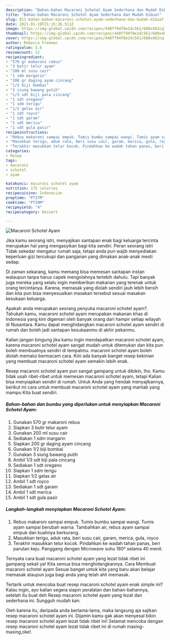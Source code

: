 ```yaml
---
description: "Bahan-bahan Macaroni Schotel Ayam Sederhana dan Mudah Dibuat"
title: "Bahan-bahan Macaroni Schotel Ayam Sederhana dan Mudah Dibuat"
slug: 811-bahan-bahan-macaroni-schotel-ayam-sederhana-dan-mudah-dibuat
date: 2021-01-19T21:15:26.511Z
image: https://img-global.cpcdn.com/recipes/448ff94f8e2dc561/680x482cq70/macaroni-schotel-ayam-foto-resep-utama.jpg
thumbnail: https://img-global.cpcdn.com/recipes/448ff94f8e2dc561/680x482cq70/macaroni-schotel-ayam-foto-resep-utama.jpg
cover: https://img-global.cpcdn.com/recipes/448ff94f8e2dc561/680x482cq70/macaroni-schotel-ayam-foto-resep-utama.jpg
author: Rebecca Freeman
ratingvalue: 3.6
reviewcount: 12
recipeingredient:
- "570 gr makaroni rebus"
- "3 butir telur ayam"
- "200 ml susu cair"
- "1 sdm margarin"
- "200 gr daging ayam cincang"
- "1/2 biji bombai"
- "3 siung bawang putih"
- "1/3 sdt biji pala cincang"
- "1 sdt oregano"
- "1 sdm terigu"
- "1/2 gelas air"
- "1 sdt royco"
- "1 sdt garam"
- "1 sdt merica"
- "1 sdt gula pasir"
recipeinstructions:
- "Rebus makaroni sampai empuk. Tumis bumbu sampai wangi. Tumis ayam sampai berubah warna. Tambahkan air, rebus ayam sampai empuk dan kuahnya berkurang."
- "Masukkan terigu, aduk rata, beri susu cair, garam, merica, gula, royco"
- "Terakhir masukkan telur kocok. Pindahkan ke wadah tahan panas, beri parutan keju. Panggang dengan Microwave suhu 180° selama 40 menit."
categories:
- Resep
tags:
- macaroni
- schotel
- ayam

katakunci: macaroni schotel ayam 
nutrition: 175 calories
recipecuisine: Indonesian
preptime: "PT37M"
cooktime: "PT39M"
recipeyield: "4"
recipecategory: Dessert

---
```



![Macaroni Schotel Ayam](https://img-global.cpcdn.com/recipes/448ff94f8e2dc561/680x482cq70/macaroni-schotel-ayam-foto-resep-utama.jpg)

Jika kamu seorang istri, menyajikan santapan enak bagi keluarga tercinta merupakan hal yang mengasyikan bagi kita sendiri. Peran seorang istri Tidak sekedar mengatur rumah saja, tetapi anda pun wajib menyediakan keperluan gizi tercukupi dan panganan yang dimakan anak-anak mesti sedap.

Di zaman  sekarang, kamu memang bisa memesan santapan instan walaupun tanpa harus capek mengolahnya terlebih dahulu. Tapi banyak juga mereka yang selalu ingin memberikan makanan yang terenak untuk orang tercintanya. Karena, memasak yang diolah sendiri jauh lebih bersih dan kita pun bisa menyesuaikan masakan tersebut sesuai masakan kesukaan keluarga. 



Apakah anda merupakan seorang penyuka macaroni schotel ayam?. Tahukah kamu, macaroni schotel ayam merupakan makanan khas di Indonesia yang kini digemari oleh banyak orang dari hampir setiap wilayah di Nusantara. Kamu dapat menghidangkan macaroni schotel ayam sendiri di rumah dan boleh jadi santapan kesukaanmu di akhir pekanmu.

Kalian jangan bingung jika kamu ingin mendapatkan macaroni schotel ayam, karena macaroni schotel ayam sangat mudah untuk ditemukan dan kita pun boleh membuatnya sendiri di tempatmu. macaroni schotel ayam boleh diolah memalui bermacam cara. Kini ada banyak banget resep kekinian yang membuat macaroni schotel ayam semakin lebih enak.

Resep macaroni schotel ayam pun sangat gampang untuk dibikin, lho. Kamu tidak usah ribet-ribet untuk memesan macaroni schotel ayam, tetapi Kalian bisa menyiapkan sendiri di rumah. Untuk Anda yang hendak menyajikannya, berikut ini cara untuk membuat macaroni schotel ayam yang mantab yang mampu Kita buat sendiri.

<!--inarticleads1-->

##### Bahan-bahan dan bumbu yang diperlukan untuk menyiapkan Macaroni Schotel Ayam:

1. Gunakan 570 gr makaroni rebus
1. Siapkan 3 butir telur ayam
1. Gunakan 200 ml susu cair
1. Sediakan 1 sdm margarin
1. Siapkan 200 gr daging ayam cincang
1. Gunakan 1/2 biji bombai
1. Gunakan 3 siung bawang putih
1. Ambil 1/3 sdt biji pala cincang
1. Sediakan 1 sdt oregano
1. Siapkan 1 sdm terigu
1. Siapkan 1/2 gelas air
1. Ambil 1 sdt royco
1. Sediakan 1 sdt garam
1. Ambil 1 sdt merica
1. Ambil 1 sdt gula pasir




<!--inarticleads2-->

##### Langkah-langkah menyiapkan Macaroni Schotel Ayam:

1. Rebus makaroni sampai empuk. Tumis bumbu sampai wangi. Tumis ayam sampai berubah warna. Tambahkan air, rebus ayam sampai empuk dan kuahnya berkurang.
1. Masukkan terigu, aduk rata, beri susu cair, garam, merica, gula, royco
1. Terakhir masukkan telur kocok. Pindahkan ke wadah tahan panas, beri parutan keju. Panggang dengan Microwave suhu 180° selama 40 menit.




Ternyata cara buat macaroni schotel ayam yang lezat tidak ribet ini gampang sekali ya! Kita semua bisa menghidangkannya. Cara Membuat macaroni schotel ayam Sesuai banget untuk kita yang baru akan belajar memasak ataupun juga bagi anda yang telah ahli memasak.

Tertarik untuk mencoba buat resep macaroni schotel ayam enak simple ini? Kalau ingin, ayo kalian segera siapin peralatan dan bahan-bahannya, setelah itu buat deh Resep macaroni schotel ayam yang lezat dan sederhana ini. Sungguh mudah kan. 

Oleh karena itu, daripada anda berlama-lama, maka langsung aja sajikan resep macaroni schotel ayam ini. Dijamin kamu gak akan menyesal bikin resep macaroni schotel ayam lezat tidak ribet ini! Selamat mencoba dengan resep macaroni schotel ayam lezat tidak ribet ini di rumah masing-masing,oke!.

